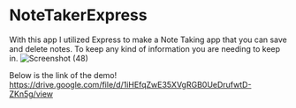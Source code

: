 # NoteTakerExpress
With this app I utilized Express to make a Note Taking app that you can save and delete notes. To keep any kind of information you are needing to keep in.
![Screenshot (48)](https://user-images.githubusercontent.com/69650837/102700171-b8aa2380-4210-11eb-9054-6d8b54f012fd.png)

Below is the link of the demo!
https://drive.google.com/file/d/1iHEfqZwE35XVgRGB0UeDrufwtD-ZKn5g/view
